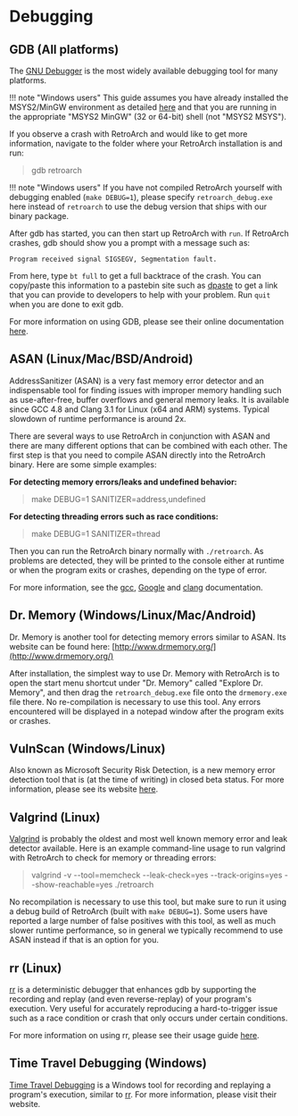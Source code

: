 # Debugging

## GDB (All platforms)

The [GNU Debugger](https://www.gnu.org/software/gdb/) is the most widely available debugging tool for many platforms.

!!! note "Windows users"
    This guide assumes you have already installed the MSYS2/MinGW environment as detailed [here](../../compilation/windows/) and that you are running in the appropriate "MSYS2 MinGW" (32 or 64-bit) shell (not "MSYS2 MSYS").

If you observe a crash with RetroArch and would like to get more information, navigate to the folder where your RetroArch installation is and run:

> gdb retroarch

!!! note "Windows users"
    If you have not compiled RetroArch yourself with debugging enabled (`make DEBUG=1`), please specify `retroarch_debug.exe` here instead of `retroarch` to use the debug version that ships with our binary package.

After gdb has started, you can then start up RetroArch with `run`. If RetroArch crashes, gdb should show you a prompt with a message such as:

`Program received signal SIGSEGV, Segmentation fault.`

From here, type `bt full` to get a full backtrace of the crash. You can copy/paste this information to a pastebin site such as [dpaste](http://www.dpaste.com/) to get a link that you can provide to developers to help with your problem. Run `quit` when you are done to exit gdb.

For more information on using GDB, please see their online documentation [here](https://sourceware.org/gdb/current/onlinedocs/gdb/).

## ASAN (Linux/Mac/BSD/Android)

AddressSanitizer (ASAN) is a very fast memory error detector and an indispensable tool for finding issues with improper memory handling such as use-after-free, buffer overflows and general memory leaks. It is available since GCC 4.8 and Clang 3.1 for Linux (x64 and ARM) systems. Typical slowdown of runtime performance is around 2x.

There are several ways to use RetroArch in conjunction with ASAN and there are many different options that can be combined with each other. The first step is that you need to compile ASAN directly into the RetroArch binary. Here are some simple examples:

**For detecting memory errors/leaks and undefined behavior:**
> make DEBUG=1 SANITIZER=address,undefined

**For detecting threading errors such as race conditions:**
> make DEBUG=1 SANITIZER=thread

Then you can run the RetroArch binary normally with `./retroarch`. As problems are detected, they will be printed to the console either at runtime or when the program exits or crashes, depending on the type of error.

For more information, see the [gcc](https://gcc.gnu.org/onlinedocs/gcc/Instrumentation-Options.html), [Google](https://github.com/google/sanitizers/wiki/AddressSanitizer) and [clang](https://clang.llvm.org/docs/) documentation.

## Dr. Memory (Windows/Linux/Mac/Android)

Dr. Memory is another tool for detecting memory errors similar to ASAN. Its website can be found here: [http://www.drmemory.org/](http://www.drmemory.org/)

After installation, the simplest way to use Dr. Memory with RetroArch is to open the start menu shortcut under "Dr. Memory" called "Explore Dr. Memory", and then drag the `retroarch_debug.exe` file onto the `drmemory.exe` file there. No re-compilation is necessary to use this tool. Any errors encountered will be displayed in a notepad window after the program exits or crashes.

## VulnScan (Windows/Linux)

Also known as Microsoft Security Risk Detection, is a new memory error detection tool that is (at the time of writing) in closed beta status. For more information, please see its website [here](https://www.microsoft.com/en-us/security-risk-detection/).

## Valgrind (Linux)

[Valgrind](http://valgrind.org/) is probably the oldest and most well known memory error and leak detector available. Here is an example command-line usage to run valgrind with RetroArch to check for memory or threading errors:

> valgrind -v --tool=memcheck --leak-check=yes --track-origins=yes --show-reachable=yes ./retroarch

No recompilation is necessary to use this tool, but make sure to run it using a debug build of RetroArch (built with `make DEBUG=1`). Some users have reported a large number of false positives with this tool, as well as much slower runtime performance, so in general we typically recommend to use ASAN instead if that is an option for you.

## rr (Linux)

[rr](http://rr-project.org/) is a deterministic debugger that enhances gdb by supporting the recording and replay (and even reverse-replay) of your program's execution. Very useful for accurately reproducing a hard-to-trigger issue such as a race condition or crash that only occurs under certain conditions.

For more information on using rr, please see their usage guide [here](https://github.com/mozilla/rr/wiki/Usage).

## Time Travel Debugging (Windows)

[Time Travel Debugging](https://docs.microsoft.com/en-us/windows-hardware/drivers/debugger/time-travel-debugging-overview) is a Windows tool for recording and replaying a program's execution, similar to [rr](http://rr-project.org/). For more information, please visit their website.
